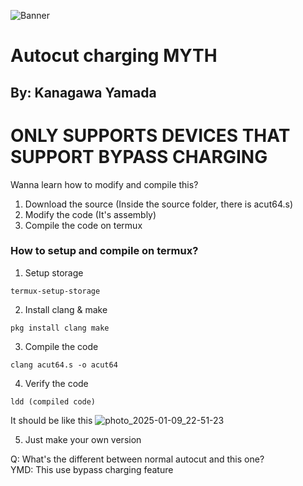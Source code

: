 ![Banner](https://github.com/user-attachments/assets/d7a5cb80-2d45-495d-9f17-c9ec1eae461c)

# Autocut charging MYTH <br />
## By: Kanagawa Yamada

# ONLY SUPPORTS DEVICES THAT SUPPORT BYPASS CHARGING

Wanna learn how to modify and compile this?

1. Download the source (Inside the source folder, there is acut64.s)
2. Modify the code (It's assembly)
3. Compile the code on termux

### How to setup and compile on termux?

1. Setup storage
```
termux-setup-storage
```

2. Install clang & make
```
pkg install clang make
```

3. Compile the code 
```
clang acut64.s -o acut64
```

4. Verify the code
```
ldd (compiled code)
```
It should be like this
![photo_2025-01-09_22-51-23](https://github.com/user-attachments/assets/cdceff77-2f35-411d-a384-da62a736996d)

5. Just make your own version

Q: What's the different between normal autocut and this one? <br />
YMD: This use bypass charging feature
